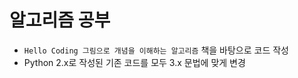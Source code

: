 # 알고리즘 공부
- `Hello Coding 그림으로 개념을 이해하는 알고리즘` 책을 바탕으로 코드 작성
- Python 2.x로 작성된 기존 코드를 모두 3.x 문법에 맞게 변경